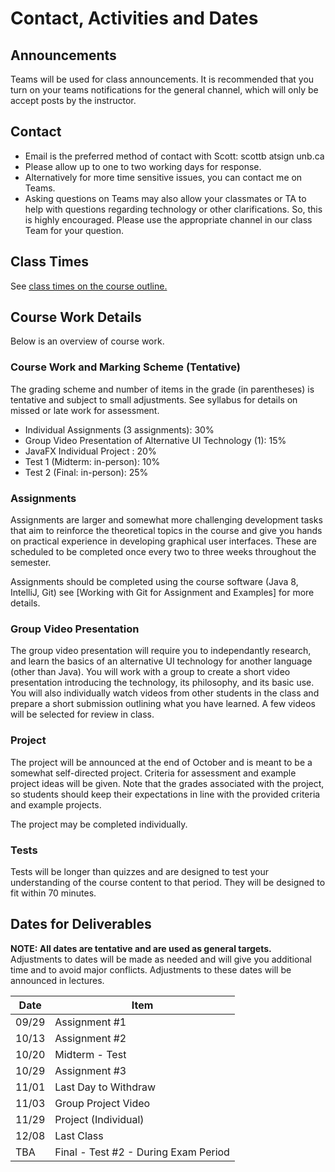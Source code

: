 # Contact, Activities and Dates

## Announcements

Teams will be used for class announcements. It is recommended that you turn on your teams notifications for the general channel, which will only be accept posts by the instructor.

## Contact

- Email is the preferred method of contact with Scott: scottb atsign unb.ca
- Please allow up to one to two working days for response.
- Alternatively for more time sensitive issues, you can contact me on Teams.
- Asking questions on Teams may also allow your classmates or TA to help with questions regarding technology or other clarifications. So, this is highly encouraged. Please use the appropriate channel in our class Team for your question.

## Class Times

See [class times on the course outline.](https://cs-3035-fall-2022.github.io/en_CA/#!pages/CS3035-fall-2022-syllabus.md#Class_Time_and_Location)

## Course Work Details

Below is an overview of course work.  

### Course Work and Marking Scheme (Tentative)

The grading scheme and number of items in the grade (in parentheses) is tentative and subject to small adjustments. See syllabus for details on missed or late work for assessment.

- Individual Assignments (3 assignments): 30%
- Group Video Presentation of Alternative UI Technology (1): 15% 
- JavaFX Individual Project : 20%
- Test 1 (Midterm: in-person): 10% 
- Test 2 (Final: in-person): 25%

### Assignments

Assignments are larger and somewhat more challenging development tasks that aim to reinforce the theoretical topics in the course and give you hands on practical experience in developing graphical user interfaces. These are scheduled to be completed once every two to three weeks throughout the semester.

Assignments should be completed using the course software (Java 8, IntelliJ, Git) see [Working with Git for Assignment and Examples] for more details.

### Group Video Presentation

The group video presentation will require you to independantly research, and learn the basics of an alternative UI technology for another language (other than Java). You will work with a group to create a short video presentation introducing the technology, its philosophy, and its basic use. You will also individually watch videos from other students in the class and prepare a short submission outlining what you have learned. A few videos will be selected for review in class. 

### Project

The project will be announced at the end of October and is meant to be a somewhat self-directed project. Criteria for assessment and example project ideas will be given. Note that the grades associated with the project, so students should keep their expectations in line with the provided criteria and example projects.

The project may be completed individually.

### Tests

Tests will be longer than quizzes and are designed to test your understanding of the course content to that period. They will be designed to fit within 70 minutes.

## Dates for Deliverables

**NOTE: All dates are tentative and are used as general targets.** Adjustments to dates will be made as needed and will give you additional time and to avoid major conflicts. Adjustments to these dates will be announced in lectures.  

| Date | Item  |
|------|-------|
| 09/29| Assignment #1 |
| 10/13| Assignment #2 |
| 10/20| Midterm - Test |
| 10/29| Assignment #3 |
| 11/01| Last Day to Withdraw|
| 11/03| Group Project Video|
| 11/29| Project (Individual)|
| 12/08| Last Class |
| TBA  | Final - Test #2 - During Exam Period |

